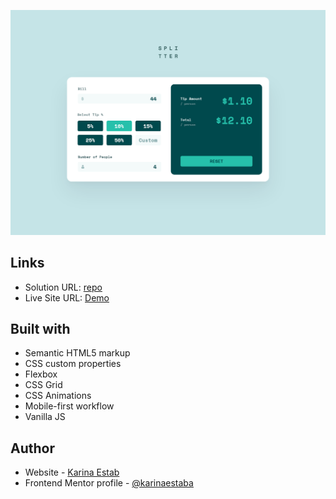 ![](./screenshot.png)

## Links

- Solution URL: [repo](https://github.com/karinaestaba/tip-calculator)
- Live Site URL: [Demo](https://karinaestaba.io/tip-calculator)

## Built with

- Semantic HTML5 markup
- CSS custom properties
- Flexbox
- CSS Grid
- CSS Animations
- Mobile-first workflow
- Vanilla JS

## Author

- Website - [Karina Estab](https://karina-estaba.gitlab.io/directorio-repositorios/)
- Frontend Mentor profile - [@karinaestaba](https://www.frontendmentor.io/profile/karinaestaba)